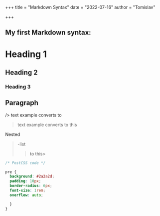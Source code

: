 +++
title = "Markdown Syntax"
date = "2022-07-16"
author = "Tomislav"

+++

## My first Markdown syntax:


# Heading 1

## Heading 2

### Heading 3

## Paragraph

/> text example converts to 
> text example converts to this

Nested

>-list
>> to this>

```css
/* PostCSS code */

pre {
  background: #2a2a2d;
  padding: 10px;
  border-radius: 6px;
  font-size: 1rem;
  overflow: auto;

  }
}
```